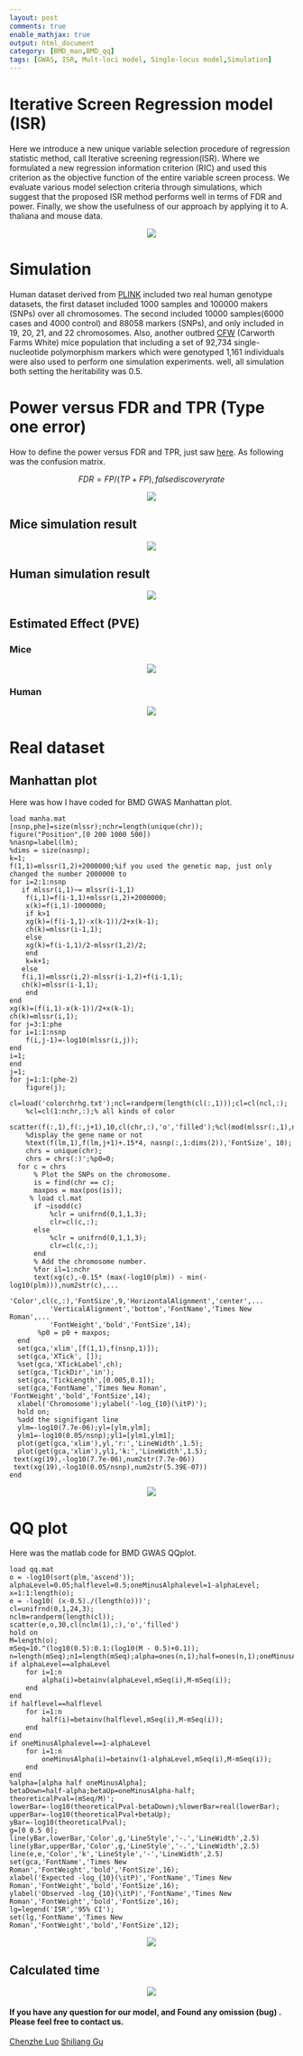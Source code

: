 ```yaml
---
layout: post
comments: true
enable_mathjax: true
output: html_document
category: [BMD_man,BMD_qq]
tags: [GWAS, ISR, Mult-loci model, Single-locus model,Simulation]
---
```


# Iterative Screen Regression model (ISR)

Here we introduce a new unique variable selection procedure of regression statistic method, call Iterative screening regression(ISR). Where we formulated a new regression information criterion (RIC) and used this criterion as the objective function of the entire variable screen process. We evaluate various model selection criteria through simulations, which suggest that the proposed ISR method performs well in terms of FDR and power. Finally, we show the usefulness of our approach by applying it to A. thaliana and mouse data.

<div align="center"><img src="{{ "/images/Blog/GWAS/ISRGWAS.jpg" | prepend: site.baseurl }}"></div>

# Simulation

Human dataset derived from [PLINK](http://gigadb.org/dataset/view/id/100094/) included two real human genotype datasets, the first dataset included 1000 samples and 100000 makers (SNPs) over all chromosomes. The second included 10000 samples(6000 cases and 4000 control) and 88058 markers (SNPs), and only included in 19, 20, 21, and 22 chromosomes. Also, another outbred [CFW](https://datadryad.org/resource/doi:10.5061/dryad.2rs41) (Carworth Farms White) mice population that including a set of 92,734 single-nucleotide polymorphism markers which were genotyped 1,161 individuals were also used to perform one simulation experiments. well, all simulation both setting the heritability was 0.5.



# Power versus FDR and TPR (Type one error)

How to define the power versus FDR and TPR, just saw [here](https://en.wikipedia.org/wiki/Sensitivity_and_specificity). As following was the confusion matrix.

```math
FDR=FP/(TP+FP),false discovery rate
```

<div align="center"><img src="{{ "/images/Blog/GWAS/power.jpg" | prepend: site.baseurl }}"></div>

## Mice simulation result

<div align="center"><img src="{{ "/images/Blog/GWAS/FDR_TPIALL.jpg" | prepend: site.baseurl }}"></div>

## Human simulation result

<div align="center"><img src="{{ "/images/Blog/GWAS/humanpower.jpg" | prepend: site.baseurl }}"></div>

## Estimated Effect (PVE)

### Mice

<div align="center"><img src="{{ "/images/Blog/GWAS/MICEPVE.jpg" | prepend: site.baseurl }}"></div>

### Human

<div align="center"><img src="{{ "/images/Blog/GWAS/HUMANPVE.jpg" | prepend: site.baseurl }}"></div>

# Real dataset

## Manhattan plot

Here was how I have coded for BMD GWAS Manhattan plot.

```{matlab}
load manha.mat
[nsnp,phe]=size(mlssr);nchr=length(unique(chr));
figure("Position",[0 200 1000 500])
%nasnp=label(lm);
%dims = size(nasnp);
k=1;
f(1,1)=mlssr(1,2)+2000000;%if you used the genetic map, just only changed the number 2000000 to 
for i=2:1:nsnp
   if mlssr(i,1)~= mlssr(i-1,1)
    f(i,1)=f(i-1,1)+mlssr(i,2)+2000000;
    x(k)=f(i,1)-1000000;
    if k>1
    xg(k)=(f(i-1,1)-x(k-1))/2+x(k-1);
    ch(k)=mlssr(i-1,1);
    else
    xg(k)=f(i-1,1)/2-mlssr(1,2)/2;
    end
    k=k+1;
   else
   f(i,1)=mlssr(i,2)-mlssr(i-1,2)+f(i-1,1);
   ch(k)=mlssr(i-1,1);
    end
end
xg(k)=(f(i,1)-x(k-1))/2+x(k-1);
ch(k)=mlssr(i,1);
for j=3:1:phe
for i=1:1:nsnp
    f(i,j-1)=-log10(mlssr(i,j));
end
i=1;
end
j=1;
for j=1:1:(phe-2)
    figure(j);
    cl=load('colorchrhg.txt');ncl=randperm(length(cl(:,1)));cl=cl(ncl,:);
    %cl=cl(1:nchr,:);% all kinds of color
    scatter(f(:,1),f(:,j+1),10,cl(chr,:),'o','filled');%cl(mod(mlssr(:,1),nchr)+1,:)/1
    %display the gene name or not
    %text(f(lm,1),f(lm,j+1)+.15*4, nasnp(:,1:dims(2)),'FontSize', 10);
    chrs = unique(chr);
    chrs = chrs(:)';%p0=0;
  for c = chrs
      % Plot the SNPs on the chromosome.
      is = find(chr == c);
      maxpos = max(pos(is));
     % load cl.mat
      if ~isodd(c)
          %clr = unifrnd(0,1,1,3);
          clr=cl(c,:);
      else
          %clr = unifrnd(0,1,1,3);
          clr=cl(c,:);
      end
      % Add the chromosome number.
      %for il=1:nchr
      text(xg(c),-0.15* (max(-log10(plm)) - min(-log10(plm))),num2str(c),...
          'Color',cl(c,:),'FontSize',9,'HorizontalAlignment','center',...
          'VerticalAlignment','bottom','FontName','Times New Roman',...
          'FontWeight','bold','FontSize',14);
       %p0 = p0 + maxpos;
  end
  set(gca,'xlim',[f(1,1),f(nsnp,1)]);
  set(gca,'XTick', []);
  %set(gca,'XTickLabel',ch);
  set(gca,'TickDir','in');
  set(gca,'TickLength',[0.005,0.1]);
  set(gca,'FontName','Times New Roman', 'FontWeight','bold','FontSize',14);
  xlabel('Chromosome');ylabel('-log_{10}(\itP)');
  hold on;
  %add the signifigant line
  ylm=-log10(7.7e-06);yl=[ylm,ylm];
  ylm1=-log10(0.05/nsnp);yl1=[ylm1,ylm1];
  plot(get(gca,'xlim'),yl,'r:','LineWidth',1.5);
  plot(get(gca,'xlim'),yl1,'k:','LineWidth',1.5);
 text(xg(19),-log10(7.7e-06),num2str(7.7e-06))
 text(xg(19),-log10(0.05/nsnp),num2str(5.39E-07))
end
```

<div align="center"><img src="{{ "/images/Blog/GWAS/bmdman.png" | prepend: site.baseurl }}"></div>

# QQ plot

Here was the matlab code for BMD GWAS QQplot.

```{matlab}
load qq.mat
o = -log10(sort(plm,'ascend'));
alphaLevel=0.05;halflevel=0.5;oneMinusAlphalevel=1-alphaLevel;
x=1:1:length(o);
e = -log10( (x-0.5)./(length(o)))';
cl=unifrnd(0,1,24,3);
nclm=randperm(length(cl));
scatter(e,o,30,cl(nclm(1),:),'o','filled')
hold on
M=length(o);
mSeq=10.^(log10(0.5):0.1:(log10(M - 0.5)+0.1));
n=length(mSeq);n1=length(mSeq);alpha=ones(n,1);half=ones(n,1);oneMinusAlpha=ones(n,1);
if alphaLevel==alphaLevel
    for i=1:n
        alpha(i)=betainv(alphaLevel,mSeq(i),M-mSeq(i));
    end
end
if halflevel==halflevel
    for i=1:n
        half(i)=betainv(halflevel,mSeq(i),M-mSeq(i));
    end
end
if oneMinusAlphalevel==1-alphaLevel
    for i=1:n
        oneMinusAlpha(i)=betainv(1-alphaLevel,mSeq(i),M-mSeq(i));
    end
end
%alpha=[alpha half oneMinusAlpha];
betaDown=half-alpha;betaUp=oneMinusAlpha-half;
theoreticalPval=(mSeq/M)';
lowerBar=-log10(theoreticalPval-betaDown);%lowerBar=real(lowerBar);
upperBar=-log10(theoreticalPval+betaUp);
yBar=-log10(theoreticalPval);
g=[0 0.5 0];
line(yBar,lowerBar,'Color',g,'LineStyle','-.','LineWidth',2.5)
line(yBar,upperBar,'Color',g,'LineStyle','-.','LineWidth',2.5)
line(e,e,'Color','k','LineStyle','-','LineWidth',2.5)
set(gca,'FontName','Times New Roman','FontWeight','bold','FontSize',16);
xlabel('Expected -log_{10}(\itP)','FontName','Times New Roman','FontWeight','bold','FontSize',16);
ylabel('Observed -log_{10}(\itP)','FontName','Times New Roman','FontWeight','bold','FontSize',16);
lg=legend('ISR','95% CI');
set(lg,'FontName','Times New Roman','FontWeight','bold','FontSize',12);
```

<div align="center"><img src="{{ "/images/Blog/GWAS/bmdqq.png" | prepend: site.baseurl }}"></div>

## Calculated time

<div align="center"><img src="{{ "/images/Blog/GWAS/bar_time.jpg" | prepend: site.baseurl }}"></div>
 
#### If you have any question for our model, and Found any omission (bug) . Please feel free to contact us.

[Chenzhe Luo](https://github.com/mengluoML)
[Shiliang Gu](http://www.wheatlab-yzu.com/article_show.asp?id=2184)

